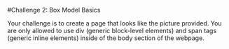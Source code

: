 #Challenge 2: Box Model Basics

Your challenge is to create a page that looks like the picture provided. You are only allowed to use div (generic block-level elements) and span tags (generic inline elements) inside of the body section of the webpage.